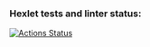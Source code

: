 ### Hexlet tests and linter status:
[![Actions Status](https://github.com/kirillmarkeyev/frontend-project-lvl1/workflows/hexlet-check/badge.svg)](https://github.com/kirillmarkeyev/frontend-project-lvl1/actions)